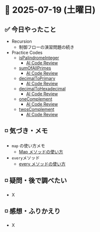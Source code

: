 # 📅 2025-07-19 (土曜日)

## ✅ 今日やったこと

- Recursion
  - 制御フローの演習問題の続き
- Practice Codes
  - [isPalindromeInteger](/journal/2025/07/practice_codes/isPalindromeInteger.ts)
    - [AI Code Review](/journal/2025/07/ai_code_review/isPalindromeInteger.md)
  - [sumOfAllPrimes](/journal/2025/07/practice_codes/sumOfAllPrimes.ts)
    - [AI Code Review](/journal/2025/07/ai_code_review/sumOfAllPrimes.md)
  - [decimalToPrimary](/journal/2025/07/practice_codes/decimalToPrimary.ts)
    - [AI Code Review](/journal/2025/07/ai_code_review/decimalToPrimary.md)
  - [decimalToHexadecimal](/journal/2025/07/practice_codes/decimalToHexadecimal.md)
    - [AI Code Review](/journal/2025/07/ai_code_review/decimalToHexadecimal.md)
  - [oneComplement](/journal/2025/07/practice_codes/oneComplement.ts)
    - [AI Code Review](/journal/2025/07/ai_code_review/oneComplement.md)
  - [twosComplement](/journal/2025/07/practice_codes/twosComplement.ts)
    - [AI Code Review](/journal/2025/07/ai_code_review/twosComplement.md)

## ◽️ 気づき・メモ

- `map` の使い方メモ
  - [Map メソッドの使い方](/knowledge/mapメソッドの使い方.md)
- `every`メソッド
  - [every メソッドの使い方](/knowledge/everyメソッドの使い方.md)

## ◽️ 疑問・後で調べたい

- X

## ◽️ 感想・ふりかえり

- X
